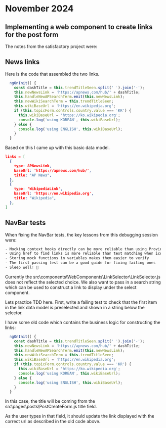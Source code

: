 # November 2024

## Implementing a web component to create links for the post form

The notes from the satisfactory project were:

## News links

Here is the code that assembled the two links.

```js
  ngOnInit() {
    const dashTitle = this.trendTitleSeen.split(' ').join('-');
    this.newNewsLink = 'https://apnews.com/hub/' + dashTitle;
    this.handleNewAPSearchTerm.emit(this.newNewsLink);
    this.newWikiSearchTerm = this.trendTitleSeen;
    this.wikiBaseUrl = 'https://en.wikipedia.org';
    if (this.topicForm.controls.country.value === 'KR') {
      this.wikiBaseUrl = 'https://ko.wikipedia.org';
      console.log('using KOREAN', this.wikiBaseUrl);
    } else {
      console.log('using ENGLISH', this.wikiBaseUrl);
    }
  }
```

Based on this I came up with this basic data model.

```json
links = [
  {
    type: APNewsLink,
    baseUrl: 'https://apnews.com/hub/',
    title: "AP News",
  },
  {
    type: 'WikipediaLink',
    baseUrl: 'https://en.wikipedia.org',
    title: "Wikipedia",
  },
]
```

## NavBar tests

When fixing the NavBar tests, the key lessons from this debugging session were:

```txt
- Mocking context hooks directly can be more reliable than using Providers in tests
- Using href to find links is more reliable than text matching when icons are involved
- Storing mock functions in variables makes them easier to verify
- The first passing test can be a good guide for fixing failing ones
- Sleep well! 🌙
```

Currently the src\components\WebComponents\LinkSelector\LinkSelector.js does not reflect the selected choice.
We also want to pass in a search string which can be used to construct a link to display under the select component.

Lets practice TDD here.
First, write a failing test to check that the first item in the link data model is preselected and shown in a string below the selector.

I have some old code which contains the business logic for constructing the links:

```js
  ngOnInit() {
    const dashTitle = this.trendTitleSeen.split(' ').join('-');
    this.newNewsLink = 'https://apnews.com/hub/' + dashTitle;
    this.handleNewAPSearchTerm.emit(this.newNewsLink);
    this.newWikiSearchTerm = this.trendTitleSeen;
    this.wikiBaseUrl = 'https://en.wikipedia.org';
    if (this.topicForm.controls.country.value === 'KR') {
      this.wikiBaseUrl = 'https://ko.wikipedia.org';
      console.log('using KOREAN', this.wikiBaseUrl);
    } else {
      console.log('using ENGLISH', this.wikiBaseUrl);
    }
  }
```

In this case, the title will be coming from the src\pages\posts\PostCreateForm.js title field.

As the user types in that field, it should update the link displayed with the correct url as described in the old code above.
